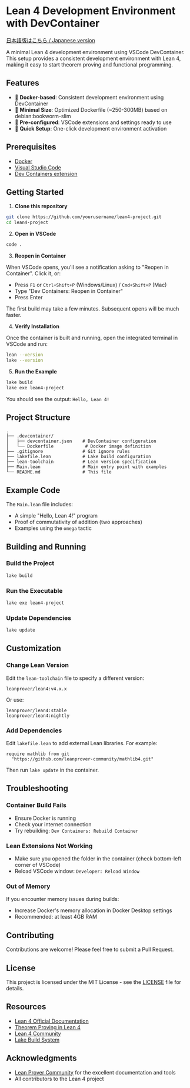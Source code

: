 # Lean 4 Development Environment with DevContainer

[日本語版はこちら / Japanese version](./README.ja.md)

A minimal Lean 4 development environment using VSCode DevContainer. This setup provides a consistent development environment with Lean 4, making it easy to start theorem proving and functional programming.

## Features

- 🐳 **Docker-based**: Consistent development environment using DevContainer
- 🎯 **Minimal Size**: Optimized Dockerfile (~250-300MB) based on debian:bookworm-slim
- 🔧 **Pre-configured**: VSCode extensions and settings ready to use
- 🚀 **Quick Setup**: One-click development environment activation

## Prerequisites

- [Docker](https://www.docker.com/products/docker-desktop/)
- [Visual Studio Code](https://code.visualstudio.com/)
- [Dev Containers extension](https://marketplace.visualstudio.com/items?itemName=ms-vscode-remote.remote-containers)

## Getting Started

1. **Clone this repository**

```bash
git clone https://github.com/yourusername/lean4-project.git
cd lean4-project
```

2. **Open in VSCode**

```bash
code .
```

3. **Reopen in Container**

When VSCode opens, you'll see a notification asking to "Reopen in Container". Click it, or:
- Press `F1` or `Ctrl+Shift+P` (Windows/Linux) / `Cmd+Shift+P` (Mac)
- Type "Dev Containers: Reopen in Container"
- Press Enter

The first build may take a few minutes. Subsequent opens will be much faster.

4. **Verify Installation**

Once the container is built and running, open the integrated terminal in VSCode and run:

```bash
lean --version
lake --version
```

5. **Run the Example**

```bash
lake build
lake exe lean4-project
```

You should see the output: `Hello, Lean 4!`

## Project Structure

```
.
├── .devcontainer/
│   ├── devcontainer.json    # DevContainer configuration
│   └── Dockerfile            # Docker image definition
├── .gitignore               # Git ignore rules
├── lakefile.lean            # Lake build configuration
├── lean-toolchain           # Lean version specification
├── Main.lean                # Main entry point with examples
└── README.md                # This file
```

## Example Code

The `Main.lean` file includes:
- A simple "Hello, Lean 4!" program
- Proof of commutativity of addition (two approaches)
- Examples using the `omega` tactic

## Building and Running

### Build the Project

```bash
lake build
```

### Run the Executable

```bash
lake exe lean4-project
```

### Update Dependencies

```bash
lake update
```

## Customization

### Change Lean Version

Edit the `lean-toolchain` file to specify a different version:

```
leanprover/lean4:v4.x.x
```

Or use:
```
leanprover/lean4:stable
leanprover/lean4:nightly
```

### Add Dependencies

Edit `lakefile.lean` to add external Lean libraries. For example:

```lean
require mathlib from git
  "https://github.com/leanprover-community/mathlib4.git"
```

Then run `lake update` in the container.

## Troubleshooting

### Container Build Fails

- Ensure Docker is running
- Check your internet connection
- Try rebuilding: `Dev Containers: Rebuild Container`

### Lean Extensions Not Working

- Make sure you opened the folder in the container (check bottom-left corner of VSCode)
- Reload VSCode window: `Developer: Reload Window`

### Out of Memory

If you encounter memory issues during builds:
- Increase Docker's memory allocation in Docker Desktop settings
- Recommended: at least 4GB RAM

## Contributing

Contributions are welcome! Please feel free to submit a Pull Request.

## License

This project is licensed under the MIT License - see the [LICENSE](LICENSE) file for details.

## Resources

- [Lean 4 Official Documentation](https://lean-lang.org/documentation/)
- [Theorem Proving in Lean 4](https://leanprover.github.io/theorem_proving_in_lean4/)
- [Lean 4 Community](https://leanprover-community.github.io/)
- [Lake Build System](https://github.com/leanprover/lake)

## Acknowledgments

- [Lean Prover Community](https://leanprover-community.github.io/) for the excellent documentation and tools
- All contributors to the Lean 4 project